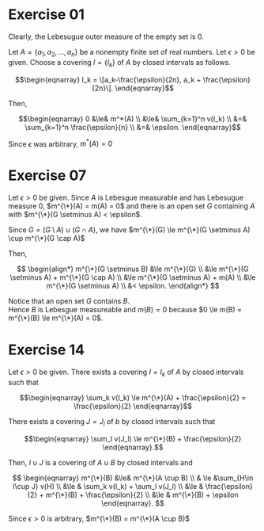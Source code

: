 # Exercise 01
Clearly, the Lebesugue outer measure of the empty set is 0. 

Let $A=\lbrace a_1, a_2, \dots, a_n\rbrace$ be a nonempty finite set of real numbers.
Let $\epsilon \gt 0$ be given.
Choose a covering $I=\lbrace I_k \rbrace$ of $A$ by closed intervals as follows.

$$\begin{eqnarray} 
I_k = \[a_k-\frac{\epsilon}{2n}, a_k + \frac{\epsilon}{2n}\].
\end{eqnarray}$$

Then,

$$\begin{eqnarray} 
0 &\le& m^*(A) \\
&\le& \sum_{k=1}^n v(I_k) \\
&=& \sum_{k=1}^n \frac{\epsilon}{n} \\
&=& \epsilon.
\end{eqnarray}$$

Since $\epsilon$ was arbitrary, $m^*(A) = 0$

# Exercise 07

Let $\epsilon > 0$ be given.
Since $A$ is Lebesgue measurable and has Lebesugue measure 0, $m^{\*}(A) = m(A) = 0$
and there is an open set $G$ containing $A$ with $m^{\*}(G \setminus A) < \epsilon$.

Since $G = (G \setminus A) \cup (G \cap A)$,
we have $m^{\*}(G) \le m^{\*}(G \setminus A) \cup m^{\*}(G \cap A)$

Then,

$$
\begin{align*}
m^{\*}(G \setminus B) &\le m^{\*}(G) \\
&\le m^{\*}(G \setminus A) + m^{\*}(G \cap A) \\
&\le m^{\*}(G \setminus A) + m(A) \\
&\le m^{\*}(G \setminus A) \\
&< \epsilon.
\end{align*}
$$

Notice that an open set $G$ contains $B$.  
Hence $B$ is Lebesgue measureable and $m(B)=0$ because $0 \le m(B) = m^{\*}(B) \le m^{\*}(A) = 0$.

# Exercise 14
Let $\epsilon > 0$ be given.
There exists a covering $I={I_k}$ of $A$ by closed intervals such that

$$\begin{eqnarray} 
\sum_k v(I_k) \le m^{\*}(A) + \frac{\epsilon}{2} = \frac{\epsilon}{2}
\end{eqnarray}$$

There exists a covering $J={J_l}$ of $b$ by closed intervals such that

$$\begin{eqnarray} 
\sum_l v(J_l) \le m^{\*}(B) + \frac{\epsilon}{2}
\end{eqnarray}.$$

Then, $I \cup J$ is a covering of $A \cup B$ by closed intervals and 

$$
\begin{eqnarray} 
  m^{\*}(B) &\le& m^{\*}(A \cup B) \\
  & \le &\sum_{H\in I\cup J} v(H) \\
  &\le & \sum_k v(I_k) + \sum_l v(J_l) \\
  &\le & \frac{\epsilon}{2} + m^{\*}(B) + \frac{\epsilon}{2} \\
  &\le & m^{\*}(B) + \epsilon
\end{eqnarray}.
$$

Since $\epsilon > 0$ is arbitrary, $m^{\*}(B) = m^{\*}(A \cup B)$
